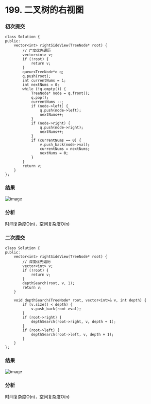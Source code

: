 # 199. 二叉树的右视图

### 初次提交
```
class Solution {
public:
    vector<int> rightSideView(TreeNode* root) {
        // 广度优先遍历
        vector<int> v;
        if (!root) {
            return v;
        }
        queue<TreeNode*> q;
        q.push(root);
        int currentNums = 1;
        int nextNums = 0;
        while (!q.empty()) {
            TreeNode* node = q.front();
            q.pop();
            currentNums --;
            if (node->left) {
                q.push(node->left);
                nextNums++;
            }
            if (node->right) {
                q.push(node->right);
                nextNums++;
            }
            if (currentNums == 0) {
                v.push_back(node->val);
                currentNums = nextNums;
                nextNums = 0;
            }
        }
        return v;
    }
};
```
### 结果
![image](https://github.com/user-attachments/assets/62a21517-bb78-418e-9e9d-e4d2b8c3d6f7)

### 分析

时间复杂度O(n)，空间复杂度O(n)

### 二次提交
```
class Solution {
public:
    vector<int> rightSideView(TreeNode* root) {
        // 深度优先遍历
        vector<int> v;
        if (!root) {
            return v;
        }
        depthSearch(root, v, 1);
        return v;
    }

    void depthSearch(TreeNode* root, vector<int>& v, int depth) {
        if (v.size() < depth) {
            v.push_back(root->val);
        }
        if (root->right) {
            depthSearch(root->right, v, depth + 1);
        }
        if (root->left) {
            depthSearch(root->left, v, depth + 1);
        }
    }
};
```
### 结果
![image](https://github.com/user-attachments/assets/2d46f9e4-b05b-4fd6-9b89-2086a730da2e)
### 分析
时间复杂度O(n)，空间复杂度O(n)



